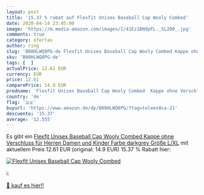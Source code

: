 ```yaml
---
layout: post
title: '15.37 % rabat auf Flexfit Unisex Baseball Cap Wooly Combed'
date: 2020-04-14 23:45:00
image: 'https://m.media-amazon.com/images/I/41Ez1BN9pFL._SL200_.jpg'
comments: true
category: ofertas
author: ring
slug: 'B00HLWQ8PG-de Flexfit Unisex Baseball Cap Wooly Combed Kappe ohne...'
sku: 'B00HLWQ8PG-de'
tags: [  ]
actualPrice: 12.61 EUR
currency: EUR
price: 12.61
comparePrice: 14.9 EUR
prodname: 'Flexfit Unisex Baseball Cap Wooly Combed  Kappe ohne Verschluss für Herren  Damen und Kinder  Farbe darkgrey  Größe L/XL'
country: 'de'
flag: '🇩🇪'
buyurl: 'https://www.amazon.de/dp/B00HLWQ8PG/?tag=tolees0ca-21'
descuento: '15.37'
average: '12.555'
---
```


Es gibt ein [Flexfit Unisex Baseball Cap Wooly Combed  Kappe ohne Verschluss für Herren  Damen und Kinder  Farbe darkgrey  Größe L/XL](https://www.amazon.de/dp/B00HLWQ8PG/?tag=tolees0ca-21) mit aktuellem Preis 12.61 EUR (original: 14.9 EUR) 15.37 % Rabatt hier:

[![Flexfit Unisex Baseball Cap Wooly Combed](https://m.media-amazon.com/images/I/41Ez1BN9pFL._SL200_.jpg)](https://www.amazon.de/dp/B00HLWQ8PG/?tag=tolees0ca-21)

ℹ️:


[🛒 kauf es hier!!](https://www.amazon.de/dp/B00HLWQ8PG/?tag=tolees0ca-21)
